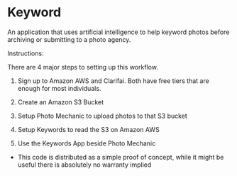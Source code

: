 # Keyword
An application that uses artificial intelligence to help keyword photos before archiving or submitting to a photo agency.

Instructions:

There are 4 major steps to setting up this workflow.

1) Sign up to Amazon AWS and Clarifai. Both have free tiers that are enough for most individuals.

2) Create an Amazon S3 Bucket

3) Setup Photo Mechanic to upload photos to that S3 bucket

4) Setup Keywords to read the S3 on Amazon AWS

5) Use the Keywords App beside Photo Mechanic



* This code is distributed as a simple proof of concept, while it might be useful there is absolutely no warranty implied
